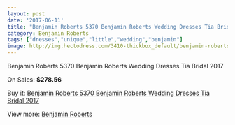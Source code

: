 ```yaml
---
layout: post
date: '2017-06-11'
title: "Benjamin Roberts 5370 Benjamin Roberts Wedding Dresses Tia Bridal 2017"
category: Benjamin Roberts
tags: ["dresses","unique","little","wedding","benjamin"]
image: http://img.hectodress.com/3410-thickbox_default/benjamin-roberts-5370-benjamin-roberts-wedding-dresses-tia-bridal-2013.jpg
---
```

Benjamin Roberts 5370 Benjamin Roberts Wedding Dresses Tia Bridal 2017

On Sales: **$278.56**
<a href="https://www.hectodress.com/benjamin-roberts/1788-benjamin-roberts-5370-benjamin-roberts-wedding-dresses-tia-bridal-2013.html"><amp-img layout="responsive" width="600" height="600" src="//img.hectodress.com/3410-thickbox_default/benjamin-roberts-5370-benjamin-roberts-wedding-dresses-tia-bridal-2013.jpg" alt="Benjamin Roberts 5370 Benjamin Roberts Wedding Dresses Tia Bridal 2017 0" /></a>
<a href="https://www.hectodress.com/benjamin-roberts/1788-benjamin-roberts-5370-benjamin-roberts-wedding-dresses-tia-bridal-2013.html"><amp-img layout="responsive" width="600" height="600" src="//img.hectodress.com/3411-thickbox_default/benjamin-roberts-5370-benjamin-roberts-wedding-dresses-tia-bridal-2013.jpg" alt="Benjamin Roberts 5370 Benjamin Roberts Wedding Dresses Tia Bridal 2017 1" /></a>

Buy it: [Benjamin Roberts 5370 Benjamin Roberts Wedding Dresses Tia Bridal 2017](https://www.hectodress.com/benjamin-roberts/1788-benjamin-roberts-5370-benjamin-roberts-wedding-dresses-tia-bridal-2013.html "Benjamin Roberts 5370 Benjamin Roberts Wedding Dresses Tia Bridal 2017")

View more: [Benjamin Roberts](https://www.hectodress.com/26-benjamin-roberts "Benjamin Roberts")